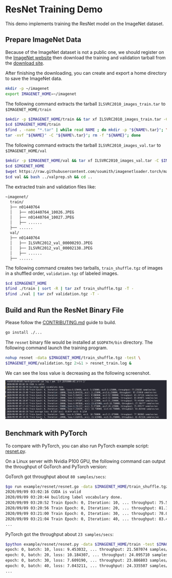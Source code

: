 # ResNet Training Demo

This demo implements training the ResNet model on the ImageNet dataset.

## Prepare ImageNet Data

Because of the ImageNet dataset is not a public one, we should register
on the [ImageNet website](http://www.image-net.org/) then download the training
and validation tarball from the [download site](http://www.image-net.org/challenges/LSVRC/2010/downloads).

After finishing the downloading, you can create and export a home directory
to save the ImageNet data.

``` bash
mkdir -p ~/imagenet
export IMAGENET_HOME=~/imagenet
```

The following command extracts the tarball `ILSVRC2010_images_train.tar`
to `$IMAGENET_HOME/train`

``` bash
$mkdir -p $IMAGENET_HOME/train && tar xf ILSVRC2010_images_train.tar -C $IMAGENET_HOME/train
$cd $IMAGENET_HOME/train
$find . -name "*.tar" | while read NAME ; do mkdir -p "${NAME%.tar}"; \
tar -xvf "${NAME}" -C "${NAME%.tar}"; rm -f "${NAME}"; done
```

The following command extracts the tarball `ILSVRC2010_images_val.tar` to `$IMAGENET_HOME/val`

``` bash
$mkdir -p $IMAGENET_HOME/val && tar xf ILSVRC2010_images_val.tar -C $IMAGENET_HOME/val
$cd $IMGENET_HOME
$wget https://raw.githubusercontent.com/soumith/imagenetloader.torch/master/valprep.sh
$cd val && bash ../valprep.sh && cd ..
```

The extracted train and validation files like:

``` text
~imagenet/
  train/
  ├── n01440764
  │   ├── n01440764_10026.JPEG
  │   ├── n01440764_10027.JPEG
  │   ├── ......
  ├── ......
  val/
  ├── n01440764
  │   ├── ILSVRC2012_val_00000293.JPEG
  │   ├── ILSVRC2012_val_00002138.JPEG
  │   ├── ......
  ├── ......
```

The following command creates two tarballs, `train_shuffle.tgz` of
images in a shuffled order, `validation.tgz` of labeled images.

``` bash
$cd $IMAGENET_HOME
$find ./train | sort -R | tar zxf train_shuffle.tgz -T -
$find ./val | tar zxf validation.tgz -T -

```

## Build and Run the ResNet Binary File

Please follow the
[CONTRIBUTING.md](https://github.com/wangkuiyi/gotorch/blob/develop/CONTRIBUTING.md)
guide to build.

```bash
go install ./...
```

The `resnet` binary file would be installed at `$GOPATH/bin` directory.
The following command launch the training program.

``` bash
nohup resnet -data $IMAGENET_HOME/train_shuffle.tgz -test \
$IMAGENET_HOME/validation.tgz 2>&1 > resnet_train.log &
```

We can see the loss value is decreasing as the following screenshot.

![loss](loss.jpg)

## Benchmark with PyTorch

To compare with PyTorch, you can also run PyTorch example script: [resnet.py](/example/resnet/resnet.py).

On a Linux server with Nvidia P100 GPU, the following command can output the throughput
of GoTorch and PyTorch version:

GoTorch got throughput about `80 samples/secs`:

<!-- markdownlint-disable -->

``` bash
$go run example/resnet/resnet.go -data $IMAGENET_HOME/train_shuffle.tgz -test $IMAGENET_HOME/validation.tgz
2020/09/09 03:02:16 CUDA is valid
2020/09/09 03:20:44 building label vocabulary done.
2020/09/09 03:20:52 Train Epoch: 0, Iteration: 10, ... throughput: 75.588993 samples/sec
2020/09/09 03:20:56 Train Epoch: 0, Iteration: 20, ... throughput: 81.110672 samples/sec
2020/09/09 03:21:00 Train Epoch: 0, Iteration: 30, ... throughput: 78.099667 samples/sec
2020/09/09 03:21:04 Train Epoch: 0, Iteration: 40, ... throughput: 83.487386 samples/sec
...
```

<!-- markdownlint-restore -->
PyTorch got the throughput about `23 samples/secs`:

``` bash
$python example/resnet/resnet.py -data $IMAGENET_HOME/train -test $IMAGENET_HOME/
epoch: 0, batch: 10, loss: 9.453032, ... throughput: 21.507074 samples/sec
epoch: 0, batch: 20, loss: 10.184307, ... throughput: 24.095710 samples/sec
epoch: 0, batch: 30, loss: 7.609190, ... throughput: 23.886803 samples/sec
epoch: 0, batch: 40, loss: 7.043211, ... throughput: 24.335507 samples/sec
...
```
